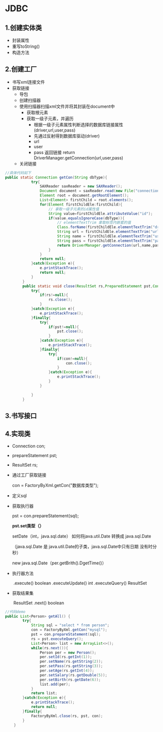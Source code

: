 # JDBC

##  1.创建实体类

- 封装属性
-  重写toString()
-  构造方法

##  2.创建工厂

- 书写xml连接文件
- 获取链接
  - 导包
  - 创建扫描器
  - 使用扫描器扫描xml文件并将其封装在document中
    - 获取根元素
    - 获取一级子元素，并遍历
      - 根据一级子元素属性判断选择的数据库链接属性(driver,url,user,pass)
      - 先通过反射得到数据库驱动(driver)
      - url
      - user
      - pass
      	 返回链接	return DriverManager.getConnection(url,user,pass)
  - 关闭链接

```java
//具体代码如下
public static Connection getCon(String dbType){
			try{
				SAXReader saxReader = new SAXReader();
				Document document = saxReader.read(new File("connection.xml"));
				Element root = document.getRootElement();
				List<Element> firstChild = root.elements();
				for(Element firstChildEle:firstChild){
					// 拿取一级子元素的id属性值
					String value=firstChildEle.attributeValue("id");
					if(value.equalsIgnoreCase(dbType)){
						// elementTextTrim 拿取标签内嵌套的值
						Class.forName(firstChildEle.elementTextTrim("driver"));
						String url = firstChildEle.elementTextTrim("url");
						String name = firstChildEle.elementTextTrim("username");
						String pass = firstChildEle.elementTextTrim("password");
						return DriverManager.getConnection(url,name,pass);
					}
				}
				return null;
			}catch(Exception e){
				e.printStackTrace();
				return null;
			}
		}
		public static void close(ResultSet rs,PreparedStatement pst,Connection con){
			try{
				if(rs!=null){
					rs.close();
				}
			}catch(Exception e){
				e.printStackTrace();
			}finally{
				try{
					if(pst!=null){
						pst.close();
					}
				}catch(Exception e){
					e.printStackTrace();
				}finally{
					try{
						if(con!=null){
							con.close();
						}
					}catch(Exception e){
						e.printStackTrace();
					}
				}
				
			}
		}
```



##  3.书写接口

##  4.实现类

- Connection con;

- prepareStatement pst;

- ResultSet rs;

- 通过工厂获取链接

   con = FactoryByXml.getCon("数据库类型");

- 定义sql

- 获取执行器

   pst = con.prepareStatement(sql);

   **pst.set类型（）** 

   setDate（int，java.sql.date） 如何将java.util.Date 转换成 java.sql.Date

   （java.sql.Date 是 java.util.Date的子类，java.sql.Date中只有日期 没有时分秒）

   new java.sql.Date（per.getBrith().DgetTime()） 			

- 执行器方法

    ​	.execute()			boolean
    	.executeUpdate()  	int
    	.executeQuery()		ResultSet

- 获取结果集

  ​	ResultSet  .next()  boolean

```java
//代码demo
public List<Person> getAll() {
		try{
			String sql = "select * from person";
			con = FactoryByXml.getCon("mysql");
			pst = con.prepareStatement(sql);
			rs = pst.executeQuery();
			List<Person> list = new ArrayList<>();
			while(rs.next()){
				Person per = new Person();
				per.setId(rs.getInt(1));
				per.setName(rs.getString(2));
				per.setPass(rs.getString(3));
				per.setAge(rs.getInt(4));
				per.setSalary(rs.getDouble(5));
				per.setBirth(rs.getDate(6));
				list.add(per);
			}
			return list;
		}catch(Exception e){
			e.printStackTrace();
			return null;
		}finally{
			FactoryByXml.close(rs, pst, con);
		}
	}
```

